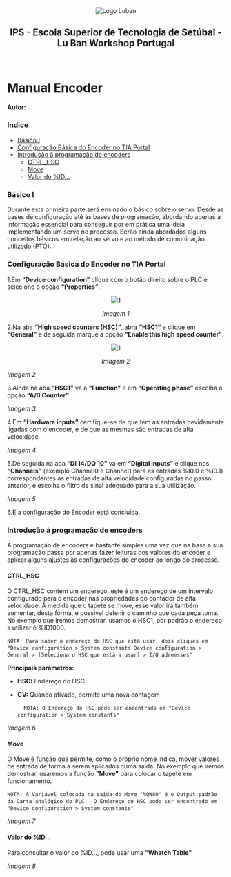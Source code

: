 <div align="center">
  <img alt="Logo Luban" src="../_images/Logo_Luban_IPS_2.png">
</div>

<div align="center">
  <h2>IPS - Escola Superior de Tecnologia de Setúbal - Lu Ban Workshop Portugal<div></h2>
</div>
 ⠀ 
  ⠀ 

# Manual Encoder

**Autor:** ...

### Indice
- [Básico I](#basico-i)
- [Configuração Básica do Encoder no TIA Portal](#configuracao-basica-do-encoder-no-tia-portal)
- [Introdução à programação de encoders](#introducao-a-programacao-de-encoders)
  - [CTRL_HSC](#ctrl-hsc)
  - [Move](#move)
  - [Valor do %ID…](#valor-do-id)

### Básico I

Durante esta primeira parte será ensinado o básico sobre o servo. Desde as bases de configuração até às bases de programação, abordando apenas a informação essencial para
conseguir por em prática uma ideia implementando um servo no processo. Serão ainda abordados alguns conceitos básicos em relação ao servo e ao método de comunicação
utilizado (PTO). 

### Configuração Básica do Encoder no TIA Portal

1.Em **“Device configuration”** clique com o botão direito sobre o PLC e selecione o opção **“Properties”**.

<div align="center">
  <img alt="1" src="../_images/2_1.png"" width="650" />

  <i>Imagem 1</i>
</div>

[//]: #![1](../../source/manuais/manual_enconder_imagens/img_conf_basica/2_1.png)


2.Na aba **“High speed counters (HSC)”**, abra **“HSC1”** e clique em **“General”** e de seguida marque a opção **“Enable this high speed counter”**.

<div align="center">
  <img alt="1" src="../_images/2_2.png"" width="650" />

  <i>Imagem 2</i>
</div>

[//]: #![2](../../source/manuais/manual_enconder_imagens/img_conf_basica/2_2.png)
*Imagem 2*

3.Ainda na aba **“HSC1”** vá a **“Function”** e em **“Operating phase”** escolha a opção **“A/B Counter”**.

[//]: #![3](../../source/manuais/manual_enconder_imagens/img_conf_basica/2_3.png)
*Imagem 3*

4.Em **“Hardware inputs”** certifique-se de que tem as entradas devidamente ligadas com o encoder, e de que as mesmas são entradas de alta velocidade.

[//]: #![4](../../source/manuais/manual_enconder_imagens/img_conf_basica/2_4.png)
*Imagem 4*

5.De seguida na aba **“DI 14/DQ 10”** vá em **“Digital inputs”** e clique nos **“Channels”** (exemplo Channel0 e Channel1 para as entradas %I0.0 e %I0.1) correspondentes às entradas de alta velocidade configuradas no passo anterior, e escolha o filtro de sinal adequado para a sua utilização.

[//]: #![5](../../source/manuais/manual_enconder_imagens/img_conf_basica/2_5.png)
*Imagem 5*

6.E a configuração do Encoder está concluída.

### Introdução à programação de encoders
A programação de encoders é bastante simples uma vez que na base a sua programação passa por apenas fazer leituras dos valores do encoder e aplicar alguns ajustes às configurações do encoder ao longo do processo.

#### CTRL_HSC
O CTRL_HSC contém um endereço, este é um endereço de um intervalo configurado para o encoder nas propriedades do contador de alta velocidade. Á medida que o tapete se move, esse valor irá também aumentar, desta forma, é possivel defenir o caminho que cada peça toma. No exemplo que iremos demostrar, usamos o HSC1, por padrão o endereço a utilizar é %ID1000.

    NOTA: Para saber o endereço do HSC que está usar, dois cliques em "Device configuration > System constants Device configuration > General > (Seleciona o HSC que está a usar) > I/O adreesses"

**Principais parâmetros:**
- **HSC:** Endereço do HSC
- **CV:** Quando ativado, permite uma nova contagem

        NOTA: O Endereço do HSC pode ser encontrado em "Device configuration > System constants"

[//]: #![6](../../source/manuais/manual_enconder_imagens/img_programacao/3_1.png)
*Imagem 6*

#### Move
O Move é função que permite, como o próprio nome indica, mover valores de entrada de forma a serem aplicados numa saida. No exemplo que iremos demostrar, usaremos a função **"Move"** para colocar o tapete em funcionamento. 

    NOTA: A Variável colocada na saida do Move "%QW80" é o Output padrão da Carta analógico do PLC.  O Endereço do HSC pode ser encontrado em "Device configuration > System constants"

[//]: #![7](../../source/manuais/manual_enconder_imagens/img_programacao/3_2.png)
*Imagem 7*

#### Valor do %ID...
Para consultar o valor do %ID..., pode usar uma **"Whatch Table"**

[//]: #![8](../../source/manuais/manual_enconder_imagens/img_programacao/3_4.png)
*Imagem 8*
